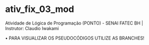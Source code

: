 # ativ_fix_03_mod
Atividade de Lógica de Programação (PONTO) - SENAI FATEC BH | Instrutor: Claudio Iwakami

• PARA VISUALIZAR OS PSEUDOCÓDIGOS UTILIZE AS BRANCHES!
